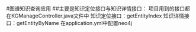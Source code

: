 #图谱知识查询应用
##主要是知识定位接口与知识详情接口：
项目用到的接口都在KGManageController.java文件中
知识定位接口：getEntityIndex
知识详情接口：getEntityByName
在application.yml中配置neo4j
